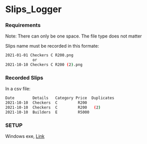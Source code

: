 # Slips_Logger

### **Requirements** ###
Note: There can only be one space.
      The file type does not matter

Slips name must be recorded in this formate:
````bash
2021-01-01 Checkers C R200.png
            or
2021-10-10 Checkers C R200 (2).png
````

### **Recorded Slips** ###
In a csv file:
````bash
Date        Details   Category Price  Duplicates
2021-10-10  Checkers  C         R200
2021-10-10  Checkers  C         R200   (2)
2021-10-10  Builders  E         R5000
````

### SETUP ####
Windows exe,  [Link](https://mega.nz/file/HxxREQbT#gemUdrKhsIkD29CVw6Y-vUXDMcWxkMuLmcgxfjSnpPo)
